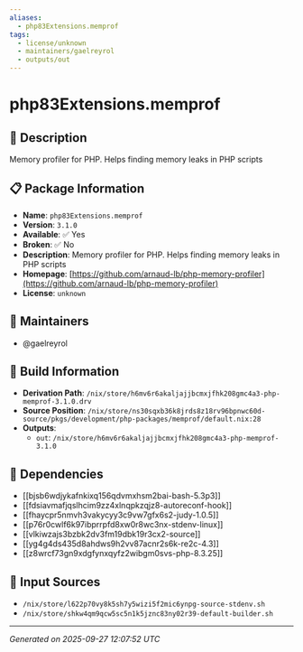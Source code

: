 ```yaml
---
aliases:
  - php83Extensions.memprof
tags:
  - license/unknown
  - maintainers/gaelreyrol
  - outputs/out
---
```


# php83Extensions.memprof

## 📝 Description

Memory profiler for PHP. Helps finding memory leaks in PHP scripts

## 📋 Package Information

- **Name**: `php83Extensions.memprof`
- **Version**: `3.1.0`
- **Available**: ✅ Yes
- **Broken**: ✅ No
- **Description**: Memory profiler for PHP. Helps finding memory leaks in PHP scripts
- **Homepage**: [https://github.com/arnaud-lb/php-memory-profiler](https://github.com/arnaud-lb/php-memory-profiler)
- **License**: `unknown`
## 👥 Maintainers

- @gaelreyrol


## 🔧 Build Information

- **Derivation Path**: `/nix/store/h6mv6r6akaljajjbcmxjfhk208gmc4a3-php-memprof-3.1.0.drv`
- **Source Position**: `/nix/store/ns30sqxb36k8jrds8z18rv96bpnwc60d-source/pkgs/development/php-packages/memprof/default.nix:28`
- **Outputs**:
  - `out`:  `/nix/store/h6mv6r6akaljajjbcmxjfhk208gmc4a3-php-memprof-3.1.0`

## 🔗 Dependencies

- [[bjsb6wdjykafnkixq156qdvmxhsm2bai-bash-5.3p3]]
- [[fdsiavmafjqslhcim9zz4xlnqpkzqjz8-autoreconf-hook]]
- [[fhaycpr5nmvh3vakycyy3c9vw7gfx6s2-judy-1.0.5]]
- [[p76r0cwlf6k97ibprrpfd8xw0r8wc3nx-stdenv-linux]]
- [[vlkiwzajs3bzbk2dv3fm19dbk19r3cx2-source]]
- [[yg4g4ds435d8ahdws9h2vv87acnr2s6k-re2c-4.3]]
- [[z8wrcf73gn9xdgfynxqyfz2wibgm0svs-php-8.3.25]]

## 📁 Input Sources

- `/nix/store/l622p70vy8k5sh7y5wizi5f2mic6ynpg-source-stdenv.sh`
- `/nix/store/shkw4qm9qcw5sc5n1k5jznc83ny02r39-default-builder.sh`

---
*Generated on 2025-09-27 12:07:52 UTC*

